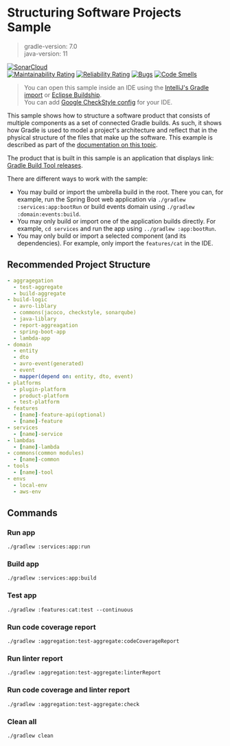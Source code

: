 # Structuring Software Projects Sample
> gradle-version: 7.0  
> java-version: 11

[![SonarCloud](https://sonarcloud.io/images/project_badges/sonarcloud-orange.svg)](https://sonarcloud.io/dashboard?id=srcmaxim-gradle-example)  
[![Maintainability Rating](https://sonarcloud.io/api/project_badges/measure?project=srcmaxim-gradle-example&metric=sqale_rating)](https://sonarcloud.io/dashboard?id=srcmaxim-gradle-example)
[![Reliability Rating](https://sonarcloud.io/api/project_badges/measure?project=srcmaxim-gradle-example&metric=reliability_rating)](https://sonarcloud.io/dashboard?id=srcmaxim-gradle-example)
[![Bugs](https://sonarcloud.io/api/project_badges/measure?project=srcmaxim-gradle-example&metric=bugs)](https://sonarcloud.io/dashboard?id=srcmaxim-gradle-example)
[![Code Smells](https://sonarcloud.io/api/project_badges/measure?project=srcmaxim-gradle-example&metric=code_smells)](https://sonarcloud.io/dashboard?id=srcmaxim-gradle-example)

> You can open this sample inside an IDE using the [IntelliJ's Gradle import](https://www.jetbrains.com/help/idea/gradle.html#gradle_import_project_start) or [Eclipse Buildship](https://projects.eclipse.org/projects/tools.buildship).  
> You can add [Google CheckStyle config](build-logic/commons/src/main/resources/StyleSources.md) for your IDE.

This sample shows how to structure a software product that consists of multiple components as a set of connected Gradle builds.
As such, it shows how Gradle is used to model a project's architecture and reflect that in the physical structure of the files that make up the software.
This example is described as part of the [documentation on this topic](https://docs.gradle.org/7.0/userguide/structuring_software_products.html).

The product that is built in this sample is an application that displays link: [Gradle Build Tool releases](https://gradle.org/releases/).

There are different ways to work with the sample:

- You may build or import the umbrella build in the root.
  There you can, for example, run the Spring Boot web application via `./gradlew :services:app:bootRun` or build events domain using `./gradlew :domain:events:build`.
- You may only build or import one of the application builds directly.
  For example, `cd services` and run the app using  `../gradlew :app:bootRun`.
- You may only build or import a selected component (and its dependencies).
  For example, only import the `features/cat` in the IDE.

## Recommended Project Structure

```yml
- aggragegation
  - test-aggregate
  - build-aggregate
- build-logic
  - avro-liblary
  - commons(jacoco, checkstyle, sonarqube)
  - java-liblary
  - report-aggreagation
  - spring-boot-app
  - lambda-app
- domain
  - entity
  - dto
  - avro-event(generated)
  - event
  - mapper(depend on: entity, dto, event)
- platforms
  - plugin-platform
  - product-platform
  - test-platform
- features
  - [name]-feature-api(optional)
  - [name]-feature
- services
  - [name]-service
- lambdas
  - [name]-lambda
- commons(common modules)
  - [name]-common
- tools
  - [name]-tool
- envs
  - local-env
  - aws-env
```

## Commands

### Run app
`./gradlew :services:app:run`

### Build app
`./gradlew :services:app:build`

### Test app
`./gradlew :features:cat:test --continuous`

### Run code coverage report
`./gradlew :aggregation:test-aggregate:codeCoverageReport`

### Run linter report
`./gradlew :aggregation:test-aggregate:linterReport`


### Run code coverage and linter report
`./gradlew :aggregation:test-aggregate:check`

### Clean all
`./gradlew clean`
